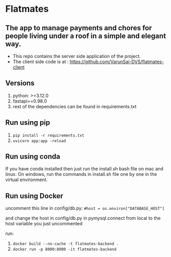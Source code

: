 # Flatmates 
## The app to manage payments and chores for people living under a roof in a simple and elegant way.

- This repo contains the server side application of the project.
- The client side code is at : https://github.com/VarunSai-DVS/flatmates-client

## Versions
1) python: >=3.12.0
2) fastapi==0.98.0
3) rest of the dependencies can be found in requirements.txt

## Run using pip
1) `pip install -r requirements.txt`
2) `uvicorn app:app -reload`

## Run using conda
If you have conda installed then just run the install.sh bash file on mac and linux.
On windows, run the commands in install.sh file one by one in the virtual environment.

## Run using Docker
uncomment this line in config/db.py:
`#host = os.environ["DATABASE_HOST"]`

and change the host in config/db.py in pymysql.connect from local to the host variable you just uncommented

run:
1) `docker build --no-cache -t flatmates-backend .`
2) `docker run -p 8000:8000 -it flatmates-backend`
